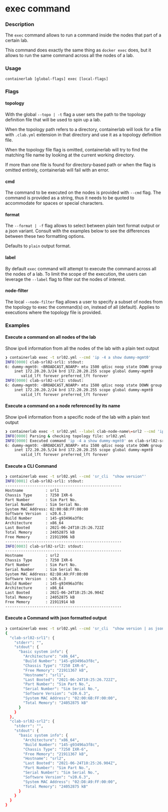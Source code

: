 # exec command

### Description

The `exec` command allows to run a command inside the nodes that part of a certain lab.

This command does exactly the same thing as `docker exec` does, but it allows to run the same command across all the nodes of a lab.

### Usage

`containerlab [global-flags] exec [local-flags]`

### Flags

#### topology

With the global `--topo | -t` flag a user sets the path to the topology definition file that will be used to spin up a lab.

When the topology path refers to a directory, containerlab will look for a file with `.clab.yml` extension in that directory and use it as a topology definition file.

When the topology file flag is omitted, containerlab will try to find the matching file name by looking at the current working directory.

If more than one file is found for directory-based path or when the flag is omitted entirely, containerlab will fail with an error.

#### cmd

The command to be executed on the nodes is provided with `--cmd` flag. The command is provided as a string, thus it needs to be quoted to accommodate for spaces or special characters.

#### format

The `--format | -f` flag allows to select between plain text format output or a json variant. Consult with the examples below to see the differences between these two formatting options.

Defaults to `plain` output format.

#### label

By default `exec` command will attempt to execute the command across all the nodes of a lab. To limit the scope of the execution, the users can leverage the `--label` flag to filter out the nodes of interest.

#### node-filter

The local `--node-filter` flag allows a user to specify a subset of nodes from the topology to exec the command(s) on, instead of all (default). Applies to executions where the topology file is provided.

### Examples

#### Execute a command on all nodes of the lab

Show ipv4 information from all the nodes of the lab with a plain text output

```bash
❯ containerlab exec -t srl02.yml --cmd 'ip -4 a show dummy-mgmt0'
INFO[0000] clab-srl02-srl1: stdout:
6: dummy-mgmt0: <BROADCAST,NOARP> mtu 1500 qdisc noop state DOWN group default qlen 1000
    inet 172.20.20.3/24 brd 172.20.20.255 scope global dummy-mgmt0
       valid_lft forever preferred_lft forever
INFO[0000] clab-srl02-srl2: stdout:
6: dummy-mgmt0: <BROADCAST,NOARP> mtu 1500 qdisc noop state DOWN group default qlen 1000
    inet 172.20.20.2/24 brd 172.20.20.255 scope global dummy-mgmt0
       valid_lft forever preferred_lft forever
```

#### Execute a command on a node referenced by its name

Show ipv4 information from a specific node of the lab with a plain text output

```bash
❯ containerlab exec -t srl02.yml --label clab-node-name\=srl2 --cmd 'ip -4 a show dummy-mgmt0'
INFO[0000] Parsing & checking topology file: srl02.yml  
INFO[0000] Executed command 'ip -4 a show dummy-mgmt0' on clab-srl02-srl2. stdout:
6: dummy-mgmt0: <BROADCAST,NOARP> mtu 1500 qdisc noop state DOWN group default qlen 1000
    inet 172.20.20.5/24 brd 172.20.20.255 scope global dummy-mgmt0
       valid_lft forever preferred_lft forever 
```

#### Execute a CLI Command

```bash
❯ containerlab exec -t srl02.yml --cmd 'sr_cli  "show version"'
INFO[0001] clab-srl02-srl1: stdout:
----------------------------------------------------
Hostname          : srl1
Chassis Type      : 7250 IXR-6
Part Number       : Sim Part No.
Serial Number     : Sim Serial No.
System MAC Address: 02:00:6B:FF:00:00
Software Version  : v20.6.3
Build Number      : 145-g93496a3f8c
Architecture      : x86_64
Last Booted       : 2021-06-24T10:25:26.722Z
Total Memory      : 24052875 kB
Free Memory       : 21911906 kB
----------------------------------------------------
INFO[0003] clab-srl02-srl2: stdout:
----------------------------------------------------
Hostname          : srl2
Chassis Type      : 7250 IXR-6
Part Number       : Sim Part No.
Serial Number     : Sim Serial No.
System MAC Address: 02:D8:A9:FF:00:00
Software Version  : v20.6.3
Build Number      : 145-g93496a3f8c
Architecture      : x86_64
Last Booted       : 2021-06-24T10:25:26.904Z
Total Memory      : 24052875 kB
Free Memory       : 21911914 kB
----------------------------------------------------
```

#### Execute a Command with json formatted output

```bash
❯ containerlab exec -t srl02.yml --cmd 'sr_cli  "show version | as json"' -f json | jq
{
  "clab-srl02-srl1": {
    "stderr": "",
    "stdout": {
      "basic system info": {
        "Architecture": "x86_64",
        "Build Number": "145-g93496a3f8c",
        "Chassis Type": "7250 IXR-6",
        "Free Memory": "21911367 kB",
        "Hostname": "srl1",
        "Last Booted": "2021-06-24T10:25:26.722Z",
        "Part Number": "Sim Part No.",
        "Serial Number": "Sim Serial No.",
        "Software Version": "v20.6.3",
        "System MAC Address": "02:00:6B:FF:00:00",
        "Total Memory": "24052875 kB"
      }
    }
  },
  "clab-srl02-srl2": {
    "stderr": "",
    "stdout": {
      "basic system info": {
        "Architecture": "x86_64",
        "Build Number": "145-g93496a3f8c",
        "Chassis Type": "7250 IXR-6",
        "Free Memory": "21911367 kB",
        "Hostname": "srl2",
        "Last Booted": "2021-06-24T10:25:26.904Z",
        "Part Number": "Sim Part No.",
        "Serial Number": "Sim Serial No.",
        "Software Version": "v20.6.3",
        "System MAC Address": "02:D8:A9:FF:00:00",
        "Total Memory": "24052875 kB"
      }
    }
  }
}
```

